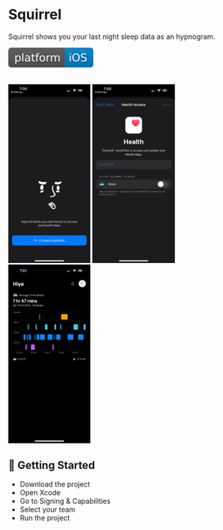 # Squirrel

Squirrel shows you your last night sleep data as an hypnogram.
 
 [![Platform](/platform.svg)]()
<br><br>

<p float="left">
  <img src="/Screens/1.PNG" width="33%" />
  <img src="/Screens/2.PNG" width="33%" />
  <img src="/Screens/3.PNG" width="33%" /> 
</p>

 
## 🚀 Getting Started

* Download the project
* Open Xcode
* Go to Signing & Capabilities
* Select your team
* Run the project
